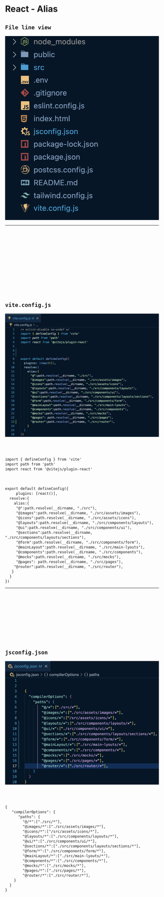 # React - Alias

## `File line view `

![alt text](./images/img1.png)

<hr>
<br><br><br><br><br><br><br><br><br><br><br><br>

## `vite.config.js`

![alt text](./images/img2.png)

<br><br>

    import { defineConfig } from 'vite'
    import path from 'path'
    import react from '@vitejs/plugin-react'



    export default defineConfig({
         plugins: [react()],
      resolve:{
        alias:{
         "@":path.resolve(__dirname, "./src"),
         "@images":path.resolve(__dirname, "./src/assets/images"),
         "@icons":path.resolve(__dirname, "./src/assets/icons"),
         "@layouts":path.resolve(__dirname, "./src/components/layouts"),
         "@ui":path.resolve(__dirname, "./src/components/ui"),
         "@sections":path.resolve(__dirname, "./src/components/layouts/sections"),
         "@form":path.resolve(__dirname, "./src/components/form"),
         "@mainLayout":path.resolve(__dirname, "./src/main-lyouts"),
         "@components":path.resolve(__dirname, "./src/components"),
         "@mocks":path.resolve(__dirname, "./src/mocks"),
         "@pages": path.resolve(__dirname, "./src/pages"),
        "@router":path.resolve(__dirname, "./src/router"),
       }
      }
    })

<hr>
<br><br><br><br><br><br><br><br><br>


## `jsconfig.json`

![alt text](./images/img3.png)

<br><br>



    {
       "compilerOptions": {
          "paths": {
            "@/*":["./src/*"],
            "@images/*":["./src/assets/images/*"],
            "@icons/*":["/src/assets/icons/*"],
            "@layouts/*":["./src/components/layouts/*"],
            "@ui/*":["./src/components/ui/*"],
            "@sections/*":["./src/components/layouts/sections/*"],
            "@form/*":["./src/components/form/*"],
            "@mainLayout/*":["./src/main-lyouts/*"],
            "@components/*":["./src/components/*"],
            "@mocks/*":["./src/mocks/*"],
            "@pages/*":["./src/pages/*"],
            "@router/*":["./src/router/*"],
        }
      }
    }


